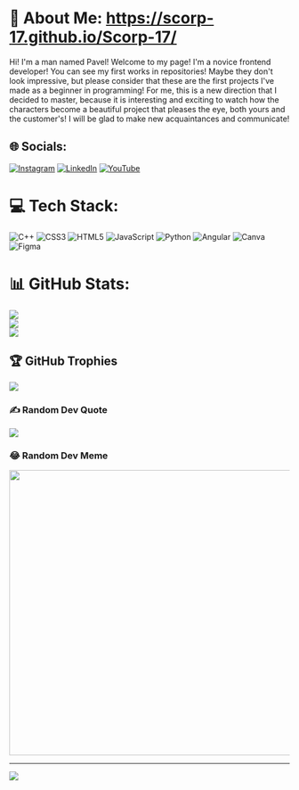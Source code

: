 # 💫 About Me: https://scorp-17.github.io/Scorp-17/
Hi! I'm a man named Pavel! Welcome to my page! I'm a novice frontend developer! You can see my first works in repositories! Maybe they don't look impressive, but please consider that these are the first projects I've made as a beginner in programming! For me, this is a new direction that I decided to master, because it is interesting and exciting to watch how the characters become a beautiful project that pleases the eye, both yours and the customer's! I will be glad to make new acquaintances and communicate!


## 🌐 Socials:
[![Instagram](https://img.shields.io/badge/Instagram-%23E4405F.svg?logo=Instagram&logoColor=white)](https://instagram.com/https://www.instagram.com/dark__racer/) [![LinkedIn](https://img.shields.io/badge/LinkedIn-%230077B5.svg?logo=linkedin&logoColor=white)](https://linkedin.com/in/https://www.linkedin.com/in/pavel-tomitsa-681731a9) [![YouTube](https://img.shields.io/badge/YouTube-%23FF0000.svg?logo=YouTube&logoColor=white)](https://youtube.com/@https://www.youtube.com/@scorpman1240/featured) 

# 💻 Tech Stack:
![C++](https://img.shields.io/badge/c++-%2300599C.svg?style=for-the-badge&logo=c%2B%2B&logoColor=white) ![CSS3](https://img.shields.io/badge/css3-%231572B6.svg?style=for-the-badge&logo=css3&logoColor=white) ![HTML5](https://img.shields.io/badge/html5-%23E34F26.svg?style=for-the-badge&logo=html5&logoColor=white) ![JavaScript](https://img.shields.io/badge/javascript-%23323330.svg?style=for-the-badge&logo=javascript&logoColor=%23F7DF1E) ![Python](https://img.shields.io/badge/python-3670A0?style=for-the-badge&logo=python&logoColor=ffdd54) ![Angular](https://img.shields.io/badge/angular-%23DD0031.svg?style=for-the-badge&logo=angular&logoColor=white) ![Canva](https://img.shields.io/badge/Canva-%2300C4CC.svg?style=for-the-badge&logo=Canva&logoColor=white) 	![Figma](https://img.shields.io/badge/figma-%23F24E1E.svg?style=for-the-badge&logo=figma&logoColor=white)
# 📊 GitHub Stats:
![](https://github-readme-stats.vercel.app/api?username=Scorp-17&theme=default&hide_border=false&include_all_commits=true&count_private=true)<br/>
![](https://github-readme-streak-stats.herokuapp.com/?user=Scorp-17&theme=default&hide_border=false)<br/>
![](https://github-readme-stats.vercel.app/api/top-langs/?username=Scorp-17&theme=default&hide_border=false&include_all_commits=true&count_private=true&layout=compact)

## 🏆 GitHub Trophies
![](https://github-profile-trophy.vercel.app/?username=Scorp-17&theme=radical&no-frame=false&no-bg=true&margin-w=4)

### ✍️ Random Dev Quote
![](https://quotes-github-readme.vercel.app/api?type=horizontal&theme=radical)

### 😂 Random Dev Meme
<img src="https://rm.up.railway.app/" width="512px"/>

---
[![](https://visitcount.itsvg.in/api?id=Scorp-17&icon=0&color=0)](https://visitcount.itsvg.in)

<!-- Proudly created with GPRM ( https://gprm.itsvg.in ) -->

